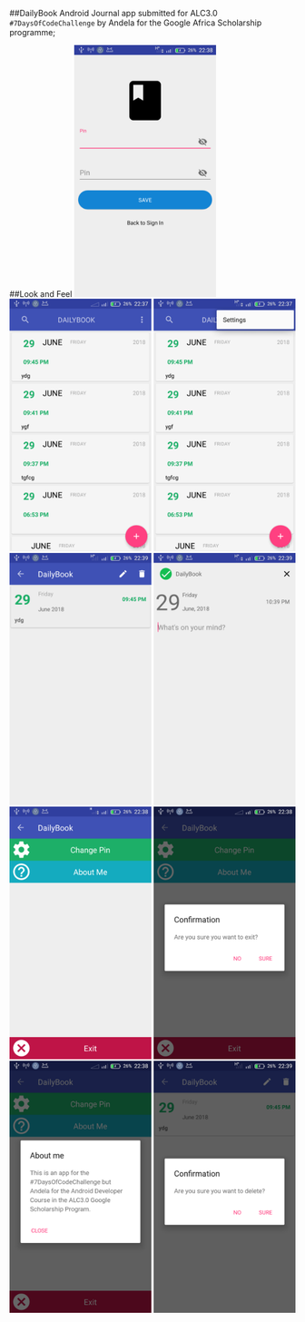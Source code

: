 ##DailyBook
Android Journal app submitted for ALC3.0 `#7DaysOfCodeChallenge` by Andela for the Google Africa Scholarship programme;

##Look and Feel
<img src="/screenshots/s1.png" width="250px"> <img src="/screenshots/s2.png" width="250px"> <img src="/screenshots/s3.png" width="250px">
<img src="/screenshots/s4.png" width="250px"> <img src="/screenshots/s5.png" width="250px"> <img src="/screenshots/s6.png" width="250px">
<img src="/screenshots/s7.png" width="250px"> <img src="/screenshots/s8.png" width="250px"> <img src="/screenshots/s9.png" width="250px">
